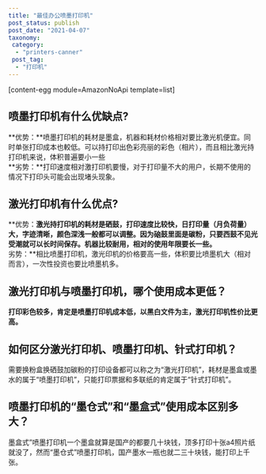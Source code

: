 ```yaml
---
title: "最佳办公喷墨打印机"
post_status: publish
post_date: "2021-04-07"
taxonomy:
 category: 
  - "printers-canner"
 post_tag: 
  - "打印机"
---
```


[content-egg module=AmazonNoApi template=list]

## 喷墨打印机有什么优缺点?

**优势：**喷墨打印机的耗材是墨盒，机器和耗材价格相对要比激光机便宜。同时单张打印成本也較低。可以持打印出色彩亮丽的彩色（相片），而且相比激光持打印机来说，体积普遍要小一些  
**劣势：**打印速度相对激打印机要慢，对于打印量不大的用户，长期不使用的情况下打印头可能会出现堵头现象。

## 激光打印机有什么优点?

**优势：**激光持打印机的耗材是硒鼓，打印速度比较快，日打印量（月负荷量）大，字迹清晰，颜色深浅一般都可以调整。因为硇鼓里面是碳粉，只要西鼓不见光受潮就可以长时间保存。机器比较耐用，相对的使用年限要长一些。**  
劣势：**相比喷墨打印机，激光印机的价格要高一些，体积要比喷墨机大（相对而言），一次性投资也要比喷墨机多。

## 激光打印机与喷墨打印机，哪个使用成本更低？

**打印彩色较多，肯定是喷墨打印机成本低，以黑白文件为主，激光打印机性价比更高。**

## 如何区分激光打印机、喷墨打印机、针式打印机？

需要换粉盒换硒鼓加碳粉的打印设备都可以称之为“激光打印机”，耗材是墨盒或墨水的属于“喷墨打印机”，只能打印票据和多联纸的肯定属于“针式打印机”。

## 喷墨打印机的“墨仓式”和“墨盒式”使用成本区别多大？

墨盒式”喷墨打印机一个墨盒就算是国产的都要几十块钱，顶多打印十张a4照片纸就没了，然而“墨仓式”喷墨打印机，国产墨水一瓶也就二三十块钱，能打印上千张。
